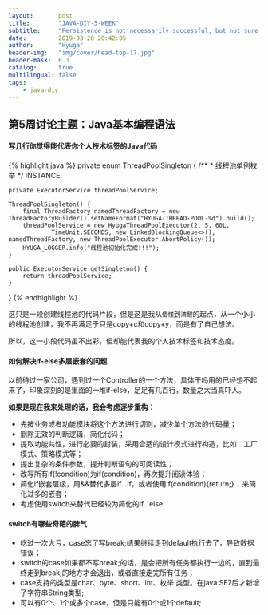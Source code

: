 ```yaml
---
layout:       post
title:        "JAVA-DIY-5-WEEK"
subtitle:     "Persistence is not necessarily successful, but not sure will not succeed."
date:         2019-03-28 20:42:05
author:       "Hyuga"
header-img:   "img/cover/head-top-17.jpg"
header-mask:  0.3
catalog:      true
multilingual: false
tags:
    - java-diy
---
```


## 第5周讨论主题：Java基本编程语法

#### 写几行你觉得能代表你个人技术标签的Java代码

{% highlight java %}
private enum ThreadPoolSingleton {
    /**
     * 线程池单例枚举
     */
    INSTANCE;

    private ExecutorService threadPoolService;

    ThreadPoolSingleton() {
        final ThreadFactory namedThreadFactory = new ThreadFactoryBuilder().setNameFormat("HYUGA-THREAD-POOL-%d").build();
        threadPoolService = new HyugaThreadPoolExecutor(2, 5, 60L,
                TimeUnit.SECONDS, new LinkedBlockingQueue<>(), namedThreadFactory, new ThreadPoolExecutor.AbortPolicy());
        HYUGA_LOGGER.info("线程池初始化完成!!!");
    }

    public ExecutorService getSingleton() {
        return threadPoolService;
    }
}
{% endhighlight %}

这只是一段创建线程池的代码片段，但是这是我从`懵懂`到`清醒`的起点，从一个小小的线程池创建，我不再满足于只是copy+c和copy+y，而是有了自己想法。

所以，这一小段代码虽不出彩，但却能代表我的个人技术标签和技术态度。

#### 如何解决if-else多层嵌套的问题

以前待过一家公司，遇到过一个Controller的一个方法，具体干吗用的已经想不起来了，印象深刻的是里面的一堆if-else，足足有几百行，数量之大当真吓人。

**如果是现在我来处理的话，我会考虑逐步重构：**
- 先按业务或者功能模块将这个方法进行切割，减少单个方法的代码量；
- 删除无效的判断逻辑，简化代码；
- 提取功能共性，进行必要的封装，采用合适的设计模式进行构造，比如：工厂模式、策略模式等；
- 提出复杂的条件参数，提升判断语句的可阅读性；
- 改写所有if(!condition)为if(condition)，再次提升阅读体验；
- 简化if嵌套层级，用&&替代多层if...if，或者使用if(condition){return;} ...来简化过多的嵌套；
- 考虑使用switch来替代已经较为简化的if...else

#### switch有哪些奇葩的脾气
- 吃过一次大亏，case忘了写break;结果继续走到default执行去了，导致数据错误；
- switch的case如果都不写break;的话，是会把所有任务都执行一边的，直到最终走到break;的地方才会退出，或者直接走完所有任务；
- case支持的类型是char、byte、short、int、枚举 类型。在java SE7后才新增了字符串String类型;
- 可以有0个、1个或多个case，但是只能有0个或1个default;